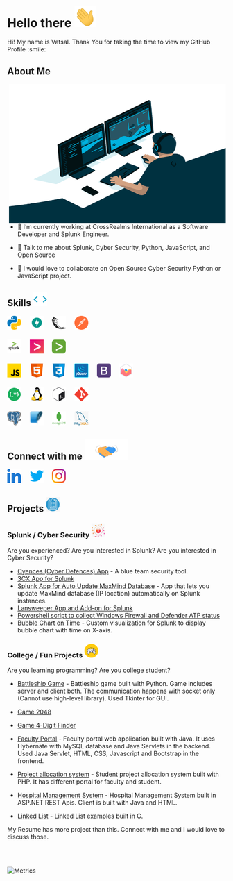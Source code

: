 <!--
**VatsalJagani/VatsalJagani** is a ✨ _special_ ✨ repository because its `README.md` (this file) appears on your GitHub profile.

Here are some ideas to get you started:

- 🔭 I’m currently working on ...
- 🌱 I’m currently learning ...
- 👯 I’m looking to collaborate on ...
- 🤔 I’m looking for help with ...
- 💬 Ask me about ...
- 📫 How to reach me: ...
- 😄 Pronouns: ...
- ⚡ Fun fact: ...
-->


<h1> Hello there <img src = "https://raw.githubusercontent.com/VatsalJagani/VatsalJagani/develop/resources/wave.gif" width='50px;'></h1>

<div size='20px'> Hi! My name is Vatsal. Thank You for taking the time to view my GitHub Profile :smile:</div>


<h2> About Me</h2>

<img align='right' width='500' height='320' src="https://raw.githubusercontent.com/VatsalJagani/VatsalJagani/develop/resources/coder.gif">

- 🔭 I’m currently working at CrossRealms International as a Software Developer and Splunk Engineer.

- 💬 Talk to me about Splunk, Cyber Security, Python, JavaScript, and Open Source 

- 👯 I would love to collaborate on Open Source Cyber Security Python or JavaScript project.



<h2> Skills <img width='32px' src="https://raw.githubusercontent.com/VatsalJagani/VatsalJagani/develop/resources/skills.gif"> </h2>

<a target='_blank' href='https://www.python.org/'><img alt='Python Programming Language' width='32px' src='https://raw.githubusercontent.com/VatsalJagani/VatsalJagani/develop/resources/python.svg'></a>
&nbsp;&nbsp;&nbsp;
<a target='_blank' href='https://fastapi.tiangolo.com/'><img alt='Fast API' width='32px' src='https://raw.githubusercontent.com/VatsalJagani/VatsalJagani/develop/resources/fastapi.png'></a>
&nbsp;&nbsp;&nbsp;
<a target='_blank' href='https://flask.palletsprojects.com/en/2.0.x/'><img alt='Flask Framework' width='32px' src='https://raw.githubusercontent.com/VatsalJagani/VatsalJagani/develop/resources/flask.svg'></a>
&nbsp;&nbsp;&nbsp;
<img alt='APIs and Postman' width='32px' src='https://raw.githubusercontent.com/VatsalJagani/VatsalJagani/develop/resources/postman.svg'>


<p style='margin-top:20px;'></p>

<a target='_blank' href='https://www.splunk.com/'><img alt='Splunk' width='32px' src='https://raw.githubusercontent.com/VatsalJagani/VatsalJagani/develop/resources/splunk5.png'></a>
&nbsp;&nbsp;&nbsp;
<img alt='App & Add-on Development' width='32px' src='https://raw.githubusercontent.com/VatsalJagani/VatsalJagani/develop/resources/splunk1.jpg'>
&nbsp;&nbsp;&nbsp;
<img alt='Splunk Admin and Architecture' width='32px' src='https://raw.githubusercontent.com/VatsalJagani/VatsalJagani/develop/resources/splunk4.png'>


<p style='margin-top:20px;'></p>

<img alt='Javascript' width='32px' src='https://raw.githubusercontent.com/VatsalJagani/VatsalJagani/develop/resources/javascript.svg'>
&nbsp;&nbsp;&nbsp;
<img alt='HTML' width='32px' src='https://raw.githubusercontent.com/VatsalJagani/VatsalJagani/develop/resources/html.svg'>
&nbsp;&nbsp;&nbsp;
<img alt='CSS' width='32px' src='https://raw.githubusercontent.com/VatsalJagani/VatsalJagani/develop/resources/css.svg'>
&nbsp;&nbsp;&nbsp;
<a target='_blank' href='https://jquery.com/'><img alt='JQuery' width='32px' src='https://raw.githubusercontent.com/VatsalJagani/VatsalJagani/develop/resources/jquery.png'></a>
&nbsp;&nbsp;&nbsp;
<a target='_blank' href='https://getbootstrap.com/'><img alt='JQuery' width='32px' src='https://raw.githubusercontent.com/VatsalJagani/VatsalJagani/develop/resources/bootstrap.svg'></a>
&nbsp;&nbsp;&nbsp;
<a target='_blank' href='https://www.chartjs.org/'><img alt='Chart.js' width='32px' src='https://raw.githubusercontent.com/VatsalJagani/VatsalJagani/develop/resources/chartjs.svg'></a>


<p style='margin-top:20px;'></p>

<img alt='Regular Expression' width='32px' src='https://raw.githubusercontent.com/VatsalJagani/VatsalJagani/develop/resources/regex.png'>
&nbsp;&nbsp;&nbsp;
<img alt='Linux' width='32px' src='https://raw.githubusercontent.com/VatsalJagani/VatsalJagani/develop/resources/linux.svg'>
&nbsp;&nbsp;&nbsp;
<img alt='Bash/Shell Scripting' width='32px' src='https://raw.githubusercontent.com/VatsalJagani/VatsalJagani/develop/resources/bash.svg'>
&nbsp;&nbsp;&nbsp;
<img alt='Git and Version Control and Collaboration tools' width='32px' src='https://raw.githubusercontent.com/VatsalJagani/VatsalJagani/develop/resources/git.svg'>


<p style='margin-top:20px;'></p>

<img alt='Postgres' width='32px' src='https://raw.githubusercontent.com/VatsalJagani/VatsalJagani/develop/resources/postgresql.svg'>
&nbsp;&nbsp;&nbsp;
<img alt='SQLite' width='32px' src='https://raw.githubusercontent.com/VatsalJagani/VatsalJagani/develop/resources/sqlite.svg'>
&nbsp;&nbsp;&nbsp;
<img alt='MongoDB' width='32px' src='https://raw.githubusercontent.com/VatsalJagani/VatsalJagani/develop/resources/mongodb.png'>
&nbsp;&nbsp;&nbsp;
<img alt='MySQL' width='32px' src='https://raw.githubusercontent.com/VatsalJagani/VatsalJagani/develop/resources/mysql.png'>



<h2> Connect with me <img src='https://raw.githubusercontent.com/VatsalJagani/VatsalJagani/develop/resources/handshake.gif' width="100px"> </h2>

<a target='_blank' href='https://www.linkedin.com/in/vatsal-jagani-576aa9131/'><img alt='LinkedIn' width='32px' src='https://raw.githubusercontent.com/VatsalJagani/VatsalJagani/develop/resources/linked-in.svg'></a>
&nbsp;&nbsp;&nbsp;
<a target='_blank' href='https://twitter.com/JaganiVatsal'><img alt='Twitter' width='32px' src='https://raw.githubusercontent.com/VatsalJagani/VatsalJagani/develop/resources/twitter.svg'></a>
&nbsp;&nbsp;&nbsp;
<a target='_blank' href='https://www.instagram.com/vatsal_jagani/'><img alt='Instagram' width='32px' src='https://raw.githubusercontent.com/VatsalJagani/VatsalJagani/develop/resources/instagram.svg'></a>



<h2> Projects <img src='https://raw.githubusercontent.com/VatsalJagani/VatsalJagani/develop/resources/projects.png' width='32px'></h2>

<h3> Splunk / Cyber Security <img src='https://raw.githubusercontent.com/VatsalJagani/VatsalJagani/develop/resources/cyber_security.jpg' width='32px'></h3>
<span>Are you experienced? Are you interested in Splunk? Are you interested in Cyber Security?</span>

- <a target='_blank' href='https://github.com/VatsalJagani/Splunk-Cyences-App-for-Splunk'>Cyences (Cyber Defences) App</a> - A blue team security tool.
- <a target='_blank' href='https://github.com/VatsalJagani/Splunk-3CX-App'>3CX App for Splunk</a>
- <a target='_blank' href='https://github.com/VatsalJagani/Splunk-App-Auto-Update-MaxMind-Database'>Splunk App for Auto Update MaxMind Database</a> - App that lets you update MaxMind database (IP location) automatically on Splunk instances.
- <a target='_blank' href='https://github.com/VatsalJagani/Splunk-Integration-for-Lansweeper'>Lansweeper App and Add-on for Splunk</a>
- <a target='_blank' href='https://github.com/VatsalJagani/splunk-windows-custom-powershell-scripts'>Powershell script to collect Windows Firewall and Defender ATP status</a>
- <a target='_blank' href='https://github.com/VatsalJagani/Splunk-BubbleChart-Splunk-App'>Bubble Chart on Time</a> - Custom visualization for Splunk to display bubble chart with time on X-axis.


<h3> College / Fun Projects <img src='https://raw.githubusercontent.com/VatsalJagani/VatsalJagani/develop/resources/game.png' style='width:32px;'></h3>
<span>Are you learning programming? Are you college student?</span>

- <a target='_blank' href='https://github.com/VatsalJagani/Game-Battleship'>Battleship Game</a> - Battleship game built with Python. Game includes server and client both. The communication happens with socket only (Cannot use high-level library). Used Tkinter for GUI.
- <a target='_blank' href='https://github.com/VatsalJagani/Game-2048'>Game 2048</a>
- <a target='_blank' href='https://github.com/VatsalJagani/Game-4-Digit-Finder'>Game 4-Digit Finder</a>

- <a target='_blank' href='https://github.com/VatsalJagani/Faculty-Portal'>Faculty Portal</a> - Faculty portal web application built with Java. It uses Hybernate with MySQL database and Java Servlets in the backend. Used Java Servlet, HTML, CSS, Javascript and Bootstrap in the frontend.
- <a target='_blank' href='https://github.com/VatsalJagani/Project-Allocation-System'>Project allocation system</a> - Student project allocation system built with PHP. It has different portal for faculty and student.
- <a target='_blank' href='https://github.com/VatsalJagani/Hospital-Management-System-Web-Api-Service'>Hospital Management System</a> - Hospital Management System built in ASP.NET REST Apis. Client is built with Java and HTML.
- <a target='_blank' href='https://github.com/VatsalJagani/linked-list'>Linked List</a> - Linked List examples built in C.

<p>My Resume has more project than this. Connect with me and I would love to discuss those.</p>



<p style='margin-top:30px;'></p>
<br/>

![Metrics](https://github-readme-stats.vercel.app/api?username=VatsalJagani&count_private=true&show_icons=true&theme=radical)


<!--
Notes:
- _blank is not working
- style element will not work in ReadMe files
-->